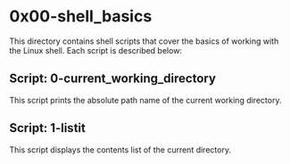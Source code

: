 # 0x00-shell_basics

This directory contains shell scripts that cover the basics of working with the Linux shell.
Each script is described below:

## Script: 0-current_working_directory

This script prints the absolute path name of the current working directory.

## Script: 1-listit

This script displays the contents list of the current directory.
